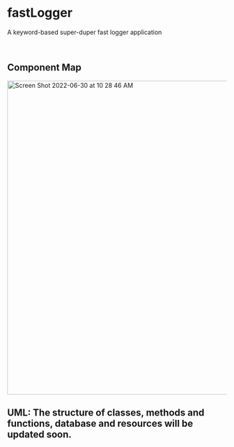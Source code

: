# fastLogger
A keyword-based super-duper fast logger application

<br>

## Component Map
<img width="720" alt="Screen Shot 2022-06-30 at 10 28 46 AM" src="https://user-images.githubusercontent.com/82295573/176574802-a6fad7f5-6881-45bf-a803-daa5b972d593.png">

## UML: The structure of classes, methods and functions, database and resources will be updated soon.
